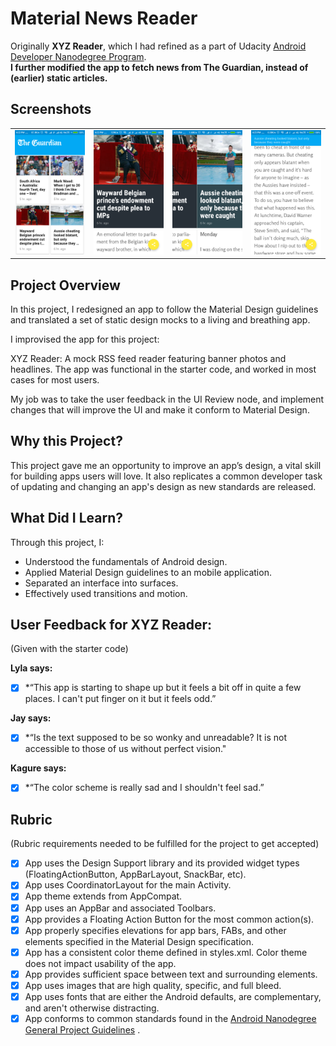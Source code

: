 # Material News Reader
Originally **XYZ Reader**, which I had refined as a part of Udacity [Android Developer Nanodegree Program](https://www.udacity.com/course/android-developer-nanodegree-by-google--nd801).<br>
**I further modified the app to fetch news from The Guardian, instead of (earlier) static articles.**

## Screenshots
<table>
  <tr>
    <td><img src="screenshots/home.png"></td>
    <td><img src="screenshots/detail.png"></td>
    <td><img src="screenshots/detail_slide.png"></td>
    <td><img src="screenshots/detail_collapsed.png"></td>
  </tr>
</table>

## Project Overview
In this project, I redesigned an app to follow the Material Design guidelines and translated a set of static design mocks to a living and breathing app.

I improvised the app for this project:

XYZ Reader: A mock RSS feed reader featuring banner photos and headlines.
The app was functional in the starter code, and worked in most cases for most users.

My job was to take the user feedback in the UI Review node, and implement changes that will improve the UI and make it conform to Material Design.

## Why this Project?
This project gave me an opportunity to improve an app’s design, a vital skill for building apps users will love. It also replicates a common developer task of updating and changing an app's design as new standards are released.

## What Did I Learn?
Through this project, I:
* Understood the fundamentals of Android design.
* Applied Material Design guidelines to an mobile application.
* Separated an interface into surfaces.
* Effectively used transitions and motion.


## User Feedback for XYZ Reader:
(Given with the starter code)

**Lyla says:**
- [x] *“This app is starting to shape up but it feels a bit off in quite a few places. I can't put finger on it but it feels odd.”

**Jay says:**
- [x] *“Is the text supposed to be so wonky and unreadable? It is not accessible to those of us without perfect vision."

**Kagure says:**
- [x] *“The color scheme is really sad and I shouldn't feel sad.”


## Rubric
(Rubric requirements needed to be fulfilled for the project to get accepted)

- [x] App uses the Design Support library and its provided widget types (FloatingActionButton, AppBarLayout, SnackBar, etc).
- [x] App uses CoordinatorLayout for the main Activity.
- [x] App theme extends from AppCompat.
- [x] App uses an AppBar and associated Toolbars.
- [x] App provides a Floating Action Button for the most common action(s).
- [x] App properly specifies elevations for app bars, FABs, and other elements specified in the Material Design specification.
- [x] App has a consistent color theme defined in styles.xml. Color theme does not impact usability of the app.
- [x] App provides sufficient space between text and surrounding elements.
- [x] App uses images that are high quality, specific, and full bleed.
- [x] App uses fonts that are either the Android defaults, are complementary, and aren't otherwise distracting.
- [x] App conforms to common standards found in the [Android Nanodegree General Project Guidelines](http://udacity.github.io/android-nanodegree-guidelines/core.html) .
